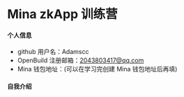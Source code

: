 # Mina zkApp 训练营


#### 个人信息

- github 用户名：Adamscc
- OpenBuild 注册邮箱：2043803417@qq.com
- Mina 钱包地址：(可以在学习完创建 Mina 钱包地址后再填)

#### 自我介绍

